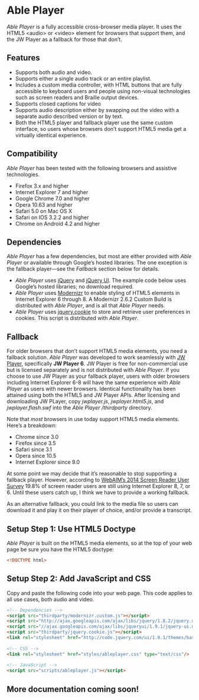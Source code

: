 Able Player
==========

*Able Player* is a fully accessible cross-browser media player. It uses
the HTML5 \<audio\> or \<video\> element for browsers that support them,
and the JW Player as a fallback for those that don’t.

Features
--------

-   Supports both audio and video.
-   Supports either a single audio track or an entire playlist.
-   Includes a custom media controller, with HTML buttons that are fully
    accessible to keyboard users and people using non-visual
    technologies such as screen readers and Braille output devices.
-   Supports closed captions for video
-   Supports audio description either by swapping out the video with a
    separate audio described version or by text.
-   Both the HTML5 player and fallback player use the same custom
    interface, so users whose browsers don’t support HTML5 media get a
    virtually identical experience.

Compatibility
-------------

*Able Player* has been tested with the following browsers and assistive
technologies.

-   Firefox 3.x and higher
-   Internet Explorer 7 and higher
-   Google Chrome 7.0 and higher
-   Opera 10.63 and higher
-   Safari 5.0 on Mac OS X
-   Safari on IOS 3.2.2 and higher
-   Chrome on Android 4.2 and higher

Dependencies
------------

*Able Player* has a few dependencies, but most are either provided with
*Able Player* or available through Google’s hosted libraries. The one
exception is the fallback player—see the *Fallback* section below for
details.

-   *Able Player* uses [jQuery][] and [jQuery UI][]. The example code
    below uses Google’s hosted libraries; no download required.
-   *Able Player* uses [Modernizr][] to enable styling of HTML5 elements
    in Internet Explorer 6 through 8. A Modernizr 2.6.2 Custom Build is
    distributed with *Able Player*, and is all that *Able Player* needs.
-   *Able Player* uses [jquery.cookie][] to store and retrieve user
    preferences in cookies. This script is distributed with *Able
    Player*.

Fallback
--------

For older browsers that don’t support HTML5 media elements, you need a
fallback solution. *Able Player* was developed to work seamlessly with
[JW Player][], specifically **JW Player 6**. JW Player is free for
non-commercial use but is licensed separately and is not distributed
with *Able Player*. If you choose to use JW Player as your fallback
player, users with older browsers including Internet Explorer 6-8 will
have the same experience with *Able Player* as users with newer
browsers. Identical functionality has been attained using both the HTML5
and JW Player APIs. After licensing and downloading JW PLayer, copy
*jwplayer.js*, *jwplayer.html5.js*, and *jwplayer.flash.swf* into the
*Able Player* */thirdparty* directory.

Note that *most* browsers in use today support HTML5 media elements.
Here’s a breakdown:

-   Chrome since 3.0
-   Firefox since 3.5
-   Safari since 3.1
-   Opera since 10.5
-   Internet Explorer since 9.0

At some point we may decide that it’s reasonable to stop supporting a
fallback player. However, according to [WebAIM’s 2014 Screen Reader User
Survey](http://webaim.org/projects/screenreadersurvey5/#browsers) 19.8% of screen reader users are still using Internet Explorer 8, 7, or 6. Until these users catch up, I think we have to provide a
working fallback.

As an alternative fallback, you could link to the media file so users
can download it and play it on their player of choice, and/or provide a
transcript.

  [jQuery]: http://jquery.com/
  [jQuery UI]: http://jqueryui.com/
  [Modernizr]: http://modernizr.com/
  [jquery.cookie]: https://github.com/carhartl/jquery-cookie
  [JW Player]: http://www.jwplayer.com/
  [WebAIM’s 2014 Screen Reader User Survey]: http://webaim.org/projects/screenreadersurvey5/#browsers
  
Setup Step 1: Use HTML5 Doctype
-------------------------------

*Able Player* is built on the HTML5 media elements, so at the top of
your web page be sure you have the HTML5 doctype:

```HTML
<!DOCTYPE html>
```

Setup Step 2: Add JavaScript and CSS
------------------------------------

Copy and paste the following code into your web page. This code applies
to all use cases, both audio and video.

```HTML
<!-- Dependencies -->
<script src="thirdparty/modernizr.custom.js"></script>
<script src="http://ajax.googleapis.com/ajax/libs/jquery/1.8.2/jquery.min.js"></script>
<script src="//ajax.googleapis.com/ajax/libs/jqueryui/1.9.1/jquery-ui.min.js"></script>
<script src="thirdparty/jquery.cookie.js"></script>
<link rel="stylesheet" href="http://code.jquery.com/ui/1.9.1/themes/base/jquery-ui.css">
 
<!-- CSS --> 
<link rel="stylesheet" href="styles/ableplayer.css" type="text/css"/>
 
<!-- JavaScript -->
<script src="scripts/ableplayer.js"></script>
```

More documentation coming soon!
------------------------------------

